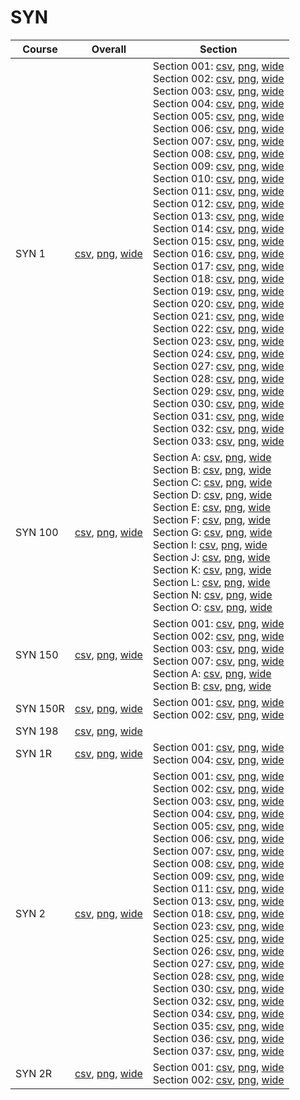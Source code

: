 # SYN

| Course | Overall | Section |
| ------ | ------- | ------- |
| SYN 1 | [csv](https://github.com/UCSD-Historical-Enrollment-Data/2024Fall/blob/main/overall/SYN%201.csv), [png](https://raw.githubusercontent.com/UCSD-Historical-Enrollment-Data/2024Fall/main/plot_overall/SYN%201.png), [wide](https://raw.githubusercontent.com/UCSD-Historical-Enrollment-Data/2024Fall/main/plot_overall_wide/SYN%201.png) | Section 001: [csv](https://github.com/UCSD-Historical-Enrollment-Data/2024Fall/blob/main/section/SYN%201_001.csv), [png](https://raw.githubusercontent.com/UCSD-Historical-Enrollment-Data/2024Fall/main/plot_section/SYN%201_001.png), [wide](https://raw.githubusercontent.com/UCSD-Historical-Enrollment-Data/2024Fall/main/plot_section_wide/SYN%201_001.png)<br>Section 002: [csv](https://github.com/UCSD-Historical-Enrollment-Data/2024Fall/blob/main/section/SYN%201_002.csv), [png](https://raw.githubusercontent.com/UCSD-Historical-Enrollment-Data/2024Fall/main/plot_section/SYN%201_002.png), [wide](https://raw.githubusercontent.com/UCSD-Historical-Enrollment-Data/2024Fall/main/plot_section_wide/SYN%201_002.png)<br>Section 003: [csv](https://github.com/UCSD-Historical-Enrollment-Data/2024Fall/blob/main/section/SYN%201_003.csv), [png](https://raw.githubusercontent.com/UCSD-Historical-Enrollment-Data/2024Fall/main/plot_section/SYN%201_003.png), [wide](https://raw.githubusercontent.com/UCSD-Historical-Enrollment-Data/2024Fall/main/plot_section_wide/SYN%201_003.png)<br>Section 004: [csv](https://github.com/UCSD-Historical-Enrollment-Data/2024Fall/blob/main/section/SYN%201_004.csv), [png](https://raw.githubusercontent.com/UCSD-Historical-Enrollment-Data/2024Fall/main/plot_section/SYN%201_004.png), [wide](https://raw.githubusercontent.com/UCSD-Historical-Enrollment-Data/2024Fall/main/plot_section_wide/SYN%201_004.png)<br>Section 005: [csv](https://github.com/UCSD-Historical-Enrollment-Data/2024Fall/blob/main/section/SYN%201_005.csv), [png](https://raw.githubusercontent.com/UCSD-Historical-Enrollment-Data/2024Fall/main/plot_section/SYN%201_005.png), [wide](https://raw.githubusercontent.com/UCSD-Historical-Enrollment-Data/2024Fall/main/plot_section_wide/SYN%201_005.png)<br>Section 006: [csv](https://github.com/UCSD-Historical-Enrollment-Data/2024Fall/blob/main/section/SYN%201_006.csv), [png](https://raw.githubusercontent.com/UCSD-Historical-Enrollment-Data/2024Fall/main/plot_section/SYN%201_006.png), [wide](https://raw.githubusercontent.com/UCSD-Historical-Enrollment-Data/2024Fall/main/plot_section_wide/SYN%201_006.png)<br>Section 007: [csv](https://github.com/UCSD-Historical-Enrollment-Data/2024Fall/blob/main/section/SYN%201_007.csv), [png](https://raw.githubusercontent.com/UCSD-Historical-Enrollment-Data/2024Fall/main/plot_section/SYN%201_007.png), [wide](https://raw.githubusercontent.com/UCSD-Historical-Enrollment-Data/2024Fall/main/plot_section_wide/SYN%201_007.png)<br>Section 008: [csv](https://github.com/UCSD-Historical-Enrollment-Data/2024Fall/blob/main/section/SYN%201_008.csv), [png](https://raw.githubusercontent.com/UCSD-Historical-Enrollment-Data/2024Fall/main/plot_section/SYN%201_008.png), [wide](https://raw.githubusercontent.com/UCSD-Historical-Enrollment-Data/2024Fall/main/plot_section_wide/SYN%201_008.png)<br>Section 009: [csv](https://github.com/UCSD-Historical-Enrollment-Data/2024Fall/blob/main/section/SYN%201_009.csv), [png](https://raw.githubusercontent.com/UCSD-Historical-Enrollment-Data/2024Fall/main/plot_section/SYN%201_009.png), [wide](https://raw.githubusercontent.com/UCSD-Historical-Enrollment-Data/2024Fall/main/plot_section_wide/SYN%201_009.png)<br>Section 010: [csv](https://github.com/UCSD-Historical-Enrollment-Data/2024Fall/blob/main/section/SYN%201_010.csv), [png](https://raw.githubusercontent.com/UCSD-Historical-Enrollment-Data/2024Fall/main/plot_section/SYN%201_010.png), [wide](https://raw.githubusercontent.com/UCSD-Historical-Enrollment-Data/2024Fall/main/plot_section_wide/SYN%201_010.png)<br>Section 011: [csv](https://github.com/UCSD-Historical-Enrollment-Data/2024Fall/blob/main/section/SYN%201_011.csv), [png](https://raw.githubusercontent.com/UCSD-Historical-Enrollment-Data/2024Fall/main/plot_section/SYN%201_011.png), [wide](https://raw.githubusercontent.com/UCSD-Historical-Enrollment-Data/2024Fall/main/plot_section_wide/SYN%201_011.png)<br>Section 012: [csv](https://github.com/UCSD-Historical-Enrollment-Data/2024Fall/blob/main/section/SYN%201_012.csv), [png](https://raw.githubusercontent.com/UCSD-Historical-Enrollment-Data/2024Fall/main/plot_section/SYN%201_012.png), [wide](https://raw.githubusercontent.com/UCSD-Historical-Enrollment-Data/2024Fall/main/plot_section_wide/SYN%201_012.png)<br>Section 013: [csv](https://github.com/UCSD-Historical-Enrollment-Data/2024Fall/blob/main/section/SYN%201_013.csv), [png](https://raw.githubusercontent.com/UCSD-Historical-Enrollment-Data/2024Fall/main/plot_section/SYN%201_013.png), [wide](https://raw.githubusercontent.com/UCSD-Historical-Enrollment-Data/2024Fall/main/plot_section_wide/SYN%201_013.png)<br>Section 014: [csv](https://github.com/UCSD-Historical-Enrollment-Data/2024Fall/blob/main/section/SYN%201_014.csv), [png](https://raw.githubusercontent.com/UCSD-Historical-Enrollment-Data/2024Fall/main/plot_section/SYN%201_014.png), [wide](https://raw.githubusercontent.com/UCSD-Historical-Enrollment-Data/2024Fall/main/plot_section_wide/SYN%201_014.png)<br>Section 015: [csv](https://github.com/UCSD-Historical-Enrollment-Data/2024Fall/blob/main/section/SYN%201_015.csv), [png](https://raw.githubusercontent.com/UCSD-Historical-Enrollment-Data/2024Fall/main/plot_section/SYN%201_015.png), [wide](https://raw.githubusercontent.com/UCSD-Historical-Enrollment-Data/2024Fall/main/plot_section_wide/SYN%201_015.png)<br>Section 016: [csv](https://github.com/UCSD-Historical-Enrollment-Data/2024Fall/blob/main/section/SYN%201_016.csv), [png](https://raw.githubusercontent.com/UCSD-Historical-Enrollment-Data/2024Fall/main/plot_section/SYN%201_016.png), [wide](https://raw.githubusercontent.com/UCSD-Historical-Enrollment-Data/2024Fall/main/plot_section_wide/SYN%201_016.png)<br>Section 017: [csv](https://github.com/UCSD-Historical-Enrollment-Data/2024Fall/blob/main/section/SYN%201_017.csv), [png](https://raw.githubusercontent.com/UCSD-Historical-Enrollment-Data/2024Fall/main/plot_section/SYN%201_017.png), [wide](https://raw.githubusercontent.com/UCSD-Historical-Enrollment-Data/2024Fall/main/plot_section_wide/SYN%201_017.png)<br>Section 018: [csv](https://github.com/UCSD-Historical-Enrollment-Data/2024Fall/blob/main/section/SYN%201_018.csv), [png](https://raw.githubusercontent.com/UCSD-Historical-Enrollment-Data/2024Fall/main/plot_section/SYN%201_018.png), [wide](https://raw.githubusercontent.com/UCSD-Historical-Enrollment-Data/2024Fall/main/plot_section_wide/SYN%201_018.png)<br>Section 019: [csv](https://github.com/UCSD-Historical-Enrollment-Data/2024Fall/blob/main/section/SYN%201_019.csv), [png](https://raw.githubusercontent.com/UCSD-Historical-Enrollment-Data/2024Fall/main/plot_section/SYN%201_019.png), [wide](https://raw.githubusercontent.com/UCSD-Historical-Enrollment-Data/2024Fall/main/plot_section_wide/SYN%201_019.png)<br>Section 020: [csv](https://github.com/UCSD-Historical-Enrollment-Data/2024Fall/blob/main/section/SYN%201_020.csv), [png](https://raw.githubusercontent.com/UCSD-Historical-Enrollment-Data/2024Fall/main/plot_section/SYN%201_020.png), [wide](https://raw.githubusercontent.com/UCSD-Historical-Enrollment-Data/2024Fall/main/plot_section_wide/SYN%201_020.png)<br>Section 021: [csv](https://github.com/UCSD-Historical-Enrollment-Data/2024Fall/blob/main/section/SYN%201_021.csv), [png](https://raw.githubusercontent.com/UCSD-Historical-Enrollment-Data/2024Fall/main/plot_section/SYN%201_021.png), [wide](https://raw.githubusercontent.com/UCSD-Historical-Enrollment-Data/2024Fall/main/plot_section_wide/SYN%201_021.png)<br>Section 022: [csv](https://github.com/UCSD-Historical-Enrollment-Data/2024Fall/blob/main/section/SYN%201_022.csv), [png](https://raw.githubusercontent.com/UCSD-Historical-Enrollment-Data/2024Fall/main/plot_section/SYN%201_022.png), [wide](https://raw.githubusercontent.com/UCSD-Historical-Enrollment-Data/2024Fall/main/plot_section_wide/SYN%201_022.png)<br>Section 023: [csv](https://github.com/UCSD-Historical-Enrollment-Data/2024Fall/blob/main/section/SYN%201_023.csv), [png](https://raw.githubusercontent.com/UCSD-Historical-Enrollment-Data/2024Fall/main/plot_section/SYN%201_023.png), [wide](https://raw.githubusercontent.com/UCSD-Historical-Enrollment-Data/2024Fall/main/plot_section_wide/SYN%201_023.png)<br>Section 024: [csv](https://github.com/UCSD-Historical-Enrollment-Data/2024Fall/blob/main/section/SYN%201_024.csv), [png](https://raw.githubusercontent.com/UCSD-Historical-Enrollment-Data/2024Fall/main/plot_section/SYN%201_024.png), [wide](https://raw.githubusercontent.com/UCSD-Historical-Enrollment-Data/2024Fall/main/plot_section_wide/SYN%201_024.png)<br>Section 027: [csv](https://github.com/UCSD-Historical-Enrollment-Data/2024Fall/blob/main/section/SYN%201_027.csv), [png](https://raw.githubusercontent.com/UCSD-Historical-Enrollment-Data/2024Fall/main/plot_section/SYN%201_027.png), [wide](https://raw.githubusercontent.com/UCSD-Historical-Enrollment-Data/2024Fall/main/plot_section_wide/SYN%201_027.png)<br>Section 028: [csv](https://github.com/UCSD-Historical-Enrollment-Data/2024Fall/blob/main/section/SYN%201_028.csv), [png](https://raw.githubusercontent.com/UCSD-Historical-Enrollment-Data/2024Fall/main/plot_section/SYN%201_028.png), [wide](https://raw.githubusercontent.com/UCSD-Historical-Enrollment-Data/2024Fall/main/plot_section_wide/SYN%201_028.png)<br>Section 029: [csv](https://github.com/UCSD-Historical-Enrollment-Data/2024Fall/blob/main/section/SYN%201_029.csv), [png](https://raw.githubusercontent.com/UCSD-Historical-Enrollment-Data/2024Fall/main/plot_section/SYN%201_029.png), [wide](https://raw.githubusercontent.com/UCSD-Historical-Enrollment-Data/2024Fall/main/plot_section_wide/SYN%201_029.png)<br>Section 030: [csv](https://github.com/UCSD-Historical-Enrollment-Data/2024Fall/blob/main/section/SYN%201_030.csv), [png](https://raw.githubusercontent.com/UCSD-Historical-Enrollment-Data/2024Fall/main/plot_section/SYN%201_030.png), [wide](https://raw.githubusercontent.com/UCSD-Historical-Enrollment-Data/2024Fall/main/plot_section_wide/SYN%201_030.png)<br>Section 031: [csv](https://github.com/UCSD-Historical-Enrollment-Data/2024Fall/blob/main/section/SYN%201_031.csv), [png](https://raw.githubusercontent.com/UCSD-Historical-Enrollment-Data/2024Fall/main/plot_section/SYN%201_031.png), [wide](https://raw.githubusercontent.com/UCSD-Historical-Enrollment-Data/2024Fall/main/plot_section_wide/SYN%201_031.png)<br>Section 032: [csv](https://github.com/UCSD-Historical-Enrollment-Data/2024Fall/blob/main/section/SYN%201_032.csv), [png](https://raw.githubusercontent.com/UCSD-Historical-Enrollment-Data/2024Fall/main/plot_section/SYN%201_032.png), [wide](https://raw.githubusercontent.com/UCSD-Historical-Enrollment-Data/2024Fall/main/plot_section_wide/SYN%201_032.png)<br>Section 033: [csv](https://github.com/UCSD-Historical-Enrollment-Data/2024Fall/blob/main/section/SYN%201_033.csv), [png](https://raw.githubusercontent.com/UCSD-Historical-Enrollment-Data/2024Fall/main/plot_section/SYN%201_033.png), [wide](https://raw.githubusercontent.com/UCSD-Historical-Enrollment-Data/2024Fall/main/plot_section_wide/SYN%201_033.png) |
| SYN 100 | [csv](https://github.com/UCSD-Historical-Enrollment-Data/2024Fall/blob/main/overall/SYN%20100.csv), [png](https://raw.githubusercontent.com/UCSD-Historical-Enrollment-Data/2024Fall/main/plot_overall/SYN%20100.png), [wide](https://raw.githubusercontent.com/UCSD-Historical-Enrollment-Data/2024Fall/main/plot_overall_wide/SYN%20100.png) | Section A: [csv](https://github.com/UCSD-Historical-Enrollment-Data/2024Fall/blob/main/section/SYN%20100_A.csv), [png](https://raw.githubusercontent.com/UCSD-Historical-Enrollment-Data/2024Fall/main/plot_section/SYN%20100_A.png), [wide](https://raw.githubusercontent.com/UCSD-Historical-Enrollment-Data/2024Fall/main/plot_section_wide/SYN%20100_A.png)<br>Section B: [csv](https://github.com/UCSD-Historical-Enrollment-Data/2024Fall/blob/main/section/SYN%20100_B.csv), [png](https://raw.githubusercontent.com/UCSD-Historical-Enrollment-Data/2024Fall/main/plot_section/SYN%20100_B.png), [wide](https://raw.githubusercontent.com/UCSD-Historical-Enrollment-Data/2024Fall/main/plot_section_wide/SYN%20100_B.png)<br>Section C: [csv](https://github.com/UCSD-Historical-Enrollment-Data/2024Fall/blob/main/section/SYN%20100_C.csv), [png](https://raw.githubusercontent.com/UCSD-Historical-Enrollment-Data/2024Fall/main/plot_section/SYN%20100_C.png), [wide](https://raw.githubusercontent.com/UCSD-Historical-Enrollment-Data/2024Fall/main/plot_section_wide/SYN%20100_C.png)<br>Section D: [csv](https://github.com/UCSD-Historical-Enrollment-Data/2024Fall/blob/main/section/SYN%20100_D.csv), [png](https://raw.githubusercontent.com/UCSD-Historical-Enrollment-Data/2024Fall/main/plot_section/SYN%20100_D.png), [wide](https://raw.githubusercontent.com/UCSD-Historical-Enrollment-Data/2024Fall/main/plot_section_wide/SYN%20100_D.png)<br>Section E: [csv](https://github.com/UCSD-Historical-Enrollment-Data/2024Fall/blob/main/section/SYN%20100_E.csv), [png](https://raw.githubusercontent.com/UCSD-Historical-Enrollment-Data/2024Fall/main/plot_section/SYN%20100_E.png), [wide](https://raw.githubusercontent.com/UCSD-Historical-Enrollment-Data/2024Fall/main/plot_section_wide/SYN%20100_E.png)<br>Section F: [csv](https://github.com/UCSD-Historical-Enrollment-Data/2024Fall/blob/main/section/SYN%20100_F.csv), [png](https://raw.githubusercontent.com/UCSD-Historical-Enrollment-Data/2024Fall/main/plot_section/SYN%20100_F.png), [wide](https://raw.githubusercontent.com/UCSD-Historical-Enrollment-Data/2024Fall/main/plot_section_wide/SYN%20100_F.png)<br>Section G: [csv](https://github.com/UCSD-Historical-Enrollment-Data/2024Fall/blob/main/section/SYN%20100_G.csv), [png](https://raw.githubusercontent.com/UCSD-Historical-Enrollment-Data/2024Fall/main/plot_section/SYN%20100_G.png), [wide](https://raw.githubusercontent.com/UCSD-Historical-Enrollment-Data/2024Fall/main/plot_section_wide/SYN%20100_G.png)<br>Section I: [csv](https://github.com/UCSD-Historical-Enrollment-Data/2024Fall/blob/main/section/SYN%20100_I.csv), [png](https://raw.githubusercontent.com/UCSD-Historical-Enrollment-Data/2024Fall/main/plot_section/SYN%20100_I.png), [wide](https://raw.githubusercontent.com/UCSD-Historical-Enrollment-Data/2024Fall/main/plot_section_wide/SYN%20100_I.png)<br>Section J: [csv](https://github.com/UCSD-Historical-Enrollment-Data/2024Fall/blob/main/section/SYN%20100_J.csv), [png](https://raw.githubusercontent.com/UCSD-Historical-Enrollment-Data/2024Fall/main/plot_section/SYN%20100_J.png), [wide](https://raw.githubusercontent.com/UCSD-Historical-Enrollment-Data/2024Fall/main/plot_section_wide/SYN%20100_J.png)<br>Section K: [csv](https://github.com/UCSD-Historical-Enrollment-Data/2024Fall/blob/main/section/SYN%20100_K.csv), [png](https://raw.githubusercontent.com/UCSD-Historical-Enrollment-Data/2024Fall/main/plot_section/SYN%20100_K.png), [wide](https://raw.githubusercontent.com/UCSD-Historical-Enrollment-Data/2024Fall/main/plot_section_wide/SYN%20100_K.png)<br>Section L: [csv](https://github.com/UCSD-Historical-Enrollment-Data/2024Fall/blob/main/section/SYN%20100_L.csv), [png](https://raw.githubusercontent.com/UCSD-Historical-Enrollment-Data/2024Fall/main/plot_section/SYN%20100_L.png), [wide](https://raw.githubusercontent.com/UCSD-Historical-Enrollment-Data/2024Fall/main/plot_section_wide/SYN%20100_L.png)<br>Section N: [csv](https://github.com/UCSD-Historical-Enrollment-Data/2024Fall/blob/main/section/SYN%20100_N.csv), [png](https://raw.githubusercontent.com/UCSD-Historical-Enrollment-Data/2024Fall/main/plot_section/SYN%20100_N.png), [wide](https://raw.githubusercontent.com/UCSD-Historical-Enrollment-Data/2024Fall/main/plot_section_wide/SYN%20100_N.png)<br>Section O: [csv](https://github.com/UCSD-Historical-Enrollment-Data/2024Fall/blob/main/section/SYN%20100_O.csv), [png](https://raw.githubusercontent.com/UCSD-Historical-Enrollment-Data/2024Fall/main/plot_section/SYN%20100_O.png), [wide](https://raw.githubusercontent.com/UCSD-Historical-Enrollment-Data/2024Fall/main/plot_section_wide/SYN%20100_O.png) |
| SYN 150 | [csv](https://github.com/UCSD-Historical-Enrollment-Data/2024Fall/blob/main/overall/SYN%20150.csv), [png](https://raw.githubusercontent.com/UCSD-Historical-Enrollment-Data/2024Fall/main/plot_overall/SYN%20150.png), [wide](https://raw.githubusercontent.com/UCSD-Historical-Enrollment-Data/2024Fall/main/plot_overall_wide/SYN%20150.png) | Section 001: [csv](https://github.com/UCSD-Historical-Enrollment-Data/2024Fall/blob/main/section/SYN%20150_001.csv), [png](https://raw.githubusercontent.com/UCSD-Historical-Enrollment-Data/2024Fall/main/plot_section/SYN%20150_001.png), [wide](https://raw.githubusercontent.com/UCSD-Historical-Enrollment-Data/2024Fall/main/plot_section_wide/SYN%20150_001.png)<br>Section 002: [csv](https://github.com/UCSD-Historical-Enrollment-Data/2024Fall/blob/main/section/SYN%20150_002.csv), [png](https://raw.githubusercontent.com/UCSD-Historical-Enrollment-Data/2024Fall/main/plot_section/SYN%20150_002.png), [wide](https://raw.githubusercontent.com/UCSD-Historical-Enrollment-Data/2024Fall/main/plot_section_wide/SYN%20150_002.png)<br>Section 003: [csv](https://github.com/UCSD-Historical-Enrollment-Data/2024Fall/blob/main/section/SYN%20150_003.csv), [png](https://raw.githubusercontent.com/UCSD-Historical-Enrollment-Data/2024Fall/main/plot_section/SYN%20150_003.png), [wide](https://raw.githubusercontent.com/UCSD-Historical-Enrollment-Data/2024Fall/main/plot_section_wide/SYN%20150_003.png)<br>Section 007: [csv](https://github.com/UCSD-Historical-Enrollment-Data/2024Fall/blob/main/section/SYN%20150_007.csv), [png](https://raw.githubusercontent.com/UCSD-Historical-Enrollment-Data/2024Fall/main/plot_section/SYN%20150_007.png), [wide](https://raw.githubusercontent.com/UCSD-Historical-Enrollment-Data/2024Fall/main/plot_section_wide/SYN%20150_007.png)<br>Section A: [csv](https://github.com/UCSD-Historical-Enrollment-Data/2024Fall/blob/main/section/SYN%20150_A.csv), [png](https://raw.githubusercontent.com/UCSD-Historical-Enrollment-Data/2024Fall/main/plot_section/SYN%20150_A.png), [wide](https://raw.githubusercontent.com/UCSD-Historical-Enrollment-Data/2024Fall/main/plot_section_wide/SYN%20150_A.png)<br>Section B: [csv](https://github.com/UCSD-Historical-Enrollment-Data/2024Fall/blob/main/section/SYN%20150_B.csv), [png](https://raw.githubusercontent.com/UCSD-Historical-Enrollment-Data/2024Fall/main/plot_section/SYN%20150_B.png), [wide](https://raw.githubusercontent.com/UCSD-Historical-Enrollment-Data/2024Fall/main/plot_section_wide/SYN%20150_B.png) |
| SYN 150R | [csv](https://github.com/UCSD-Historical-Enrollment-Data/2024Fall/blob/main/overall/SYN%20150R.csv), [png](https://raw.githubusercontent.com/UCSD-Historical-Enrollment-Data/2024Fall/main/plot_overall/SYN%20150R.png), [wide](https://raw.githubusercontent.com/UCSD-Historical-Enrollment-Data/2024Fall/main/plot_overall_wide/SYN%20150R.png) | Section 001: [csv](https://github.com/UCSD-Historical-Enrollment-Data/2024Fall/blob/main/section/SYN%20150R_001.csv), [png](https://raw.githubusercontent.com/UCSD-Historical-Enrollment-Data/2024Fall/main/plot_section/SYN%20150R_001.png), [wide](https://raw.githubusercontent.com/UCSD-Historical-Enrollment-Data/2024Fall/main/plot_section_wide/SYN%20150R_001.png)<br>Section 002: [csv](https://github.com/UCSD-Historical-Enrollment-Data/2024Fall/blob/main/section/SYN%20150R_002.csv), [png](https://raw.githubusercontent.com/UCSD-Historical-Enrollment-Data/2024Fall/main/plot_section/SYN%20150R_002.png), [wide](https://raw.githubusercontent.com/UCSD-Historical-Enrollment-Data/2024Fall/main/plot_section_wide/SYN%20150R_002.png) |
| SYN 198 | [csv](https://github.com/UCSD-Historical-Enrollment-Data/2024Fall/blob/main/overall/SYN%20198.csv), [png](https://raw.githubusercontent.com/UCSD-Historical-Enrollment-Data/2024Fall/main/plot_overall/SYN%20198.png), [wide](https://raw.githubusercontent.com/UCSD-Historical-Enrollment-Data/2024Fall/main/plot_overall_wide/SYN%20198.png) |  |
| SYN 1R | [csv](https://github.com/UCSD-Historical-Enrollment-Data/2024Fall/blob/main/overall/SYN%201R.csv), [png](https://raw.githubusercontent.com/UCSD-Historical-Enrollment-Data/2024Fall/main/plot_overall/SYN%201R.png), [wide](https://raw.githubusercontent.com/UCSD-Historical-Enrollment-Data/2024Fall/main/plot_overall_wide/SYN%201R.png) | Section 001: [csv](https://github.com/UCSD-Historical-Enrollment-Data/2024Fall/blob/main/section/SYN%201R_001.csv), [png](https://raw.githubusercontent.com/UCSD-Historical-Enrollment-Data/2024Fall/main/plot_section/SYN%201R_001.png), [wide](https://raw.githubusercontent.com/UCSD-Historical-Enrollment-Data/2024Fall/main/plot_section_wide/SYN%201R_001.png)<br>Section 004: [csv](https://github.com/UCSD-Historical-Enrollment-Data/2024Fall/blob/main/section/SYN%201R_004.csv), [png](https://raw.githubusercontent.com/UCSD-Historical-Enrollment-Data/2024Fall/main/plot_section/SYN%201R_004.png), [wide](https://raw.githubusercontent.com/UCSD-Historical-Enrollment-Data/2024Fall/main/plot_section_wide/SYN%201R_004.png) |
| SYN 2 | [csv](https://github.com/UCSD-Historical-Enrollment-Data/2024Fall/blob/main/overall/SYN%202.csv), [png](https://raw.githubusercontent.com/UCSD-Historical-Enrollment-Data/2024Fall/main/plot_overall/SYN%202.png), [wide](https://raw.githubusercontent.com/UCSD-Historical-Enrollment-Data/2024Fall/main/plot_overall_wide/SYN%202.png) | Section 001: [csv](https://github.com/UCSD-Historical-Enrollment-Data/2024Fall/blob/main/section/SYN%202_001.csv), [png](https://raw.githubusercontent.com/UCSD-Historical-Enrollment-Data/2024Fall/main/plot_section/SYN%202_001.png), [wide](https://raw.githubusercontent.com/UCSD-Historical-Enrollment-Data/2024Fall/main/plot_section_wide/SYN%202_001.png)<br>Section 002: [csv](https://github.com/UCSD-Historical-Enrollment-Data/2024Fall/blob/main/section/SYN%202_002.csv), [png](https://raw.githubusercontent.com/UCSD-Historical-Enrollment-Data/2024Fall/main/plot_section/SYN%202_002.png), [wide](https://raw.githubusercontent.com/UCSD-Historical-Enrollment-Data/2024Fall/main/plot_section_wide/SYN%202_002.png)<br>Section 003: [csv](https://github.com/UCSD-Historical-Enrollment-Data/2024Fall/blob/main/section/SYN%202_003.csv), [png](https://raw.githubusercontent.com/UCSD-Historical-Enrollment-Data/2024Fall/main/plot_section/SYN%202_003.png), [wide](https://raw.githubusercontent.com/UCSD-Historical-Enrollment-Data/2024Fall/main/plot_section_wide/SYN%202_003.png)<br>Section 004: [csv](https://github.com/UCSD-Historical-Enrollment-Data/2024Fall/blob/main/section/SYN%202_004.csv), [png](https://raw.githubusercontent.com/UCSD-Historical-Enrollment-Data/2024Fall/main/plot_section/SYN%202_004.png), [wide](https://raw.githubusercontent.com/UCSD-Historical-Enrollment-Data/2024Fall/main/plot_section_wide/SYN%202_004.png)<br>Section 005: [csv](https://github.com/UCSD-Historical-Enrollment-Data/2024Fall/blob/main/section/SYN%202_005.csv), [png](https://raw.githubusercontent.com/UCSD-Historical-Enrollment-Data/2024Fall/main/plot_section/SYN%202_005.png), [wide](https://raw.githubusercontent.com/UCSD-Historical-Enrollment-Data/2024Fall/main/plot_section_wide/SYN%202_005.png)<br>Section 006: [csv](https://github.com/UCSD-Historical-Enrollment-Data/2024Fall/blob/main/section/SYN%202_006.csv), [png](https://raw.githubusercontent.com/UCSD-Historical-Enrollment-Data/2024Fall/main/plot_section/SYN%202_006.png), [wide](https://raw.githubusercontent.com/UCSD-Historical-Enrollment-Data/2024Fall/main/plot_section_wide/SYN%202_006.png)<br>Section 007: [csv](https://github.com/UCSD-Historical-Enrollment-Data/2024Fall/blob/main/section/SYN%202_007.csv), [png](https://raw.githubusercontent.com/UCSD-Historical-Enrollment-Data/2024Fall/main/plot_section/SYN%202_007.png), [wide](https://raw.githubusercontent.com/UCSD-Historical-Enrollment-Data/2024Fall/main/plot_section_wide/SYN%202_007.png)<br>Section 008: [csv](https://github.com/UCSD-Historical-Enrollment-Data/2024Fall/blob/main/section/SYN%202_008.csv), [png](https://raw.githubusercontent.com/UCSD-Historical-Enrollment-Data/2024Fall/main/plot_section/SYN%202_008.png), [wide](https://raw.githubusercontent.com/UCSD-Historical-Enrollment-Data/2024Fall/main/plot_section_wide/SYN%202_008.png)<br>Section 009: [csv](https://github.com/UCSD-Historical-Enrollment-Data/2024Fall/blob/main/section/SYN%202_009.csv), [png](https://raw.githubusercontent.com/UCSD-Historical-Enrollment-Data/2024Fall/main/plot_section/SYN%202_009.png), [wide](https://raw.githubusercontent.com/UCSD-Historical-Enrollment-Data/2024Fall/main/plot_section_wide/SYN%202_009.png)<br>Section 011: [csv](https://github.com/UCSD-Historical-Enrollment-Data/2024Fall/blob/main/section/SYN%202_011.csv), [png](https://raw.githubusercontent.com/UCSD-Historical-Enrollment-Data/2024Fall/main/plot_section/SYN%202_011.png), [wide](https://raw.githubusercontent.com/UCSD-Historical-Enrollment-Data/2024Fall/main/plot_section_wide/SYN%202_011.png)<br>Section 013: [csv](https://github.com/UCSD-Historical-Enrollment-Data/2024Fall/blob/main/section/SYN%202_013.csv), [png](https://raw.githubusercontent.com/UCSD-Historical-Enrollment-Data/2024Fall/main/plot_section/SYN%202_013.png), [wide](https://raw.githubusercontent.com/UCSD-Historical-Enrollment-Data/2024Fall/main/plot_section_wide/SYN%202_013.png)<br>Section 018: [csv](https://github.com/UCSD-Historical-Enrollment-Data/2024Fall/blob/main/section/SYN%202_018.csv), [png](https://raw.githubusercontent.com/UCSD-Historical-Enrollment-Data/2024Fall/main/plot_section/SYN%202_018.png), [wide](https://raw.githubusercontent.com/UCSD-Historical-Enrollment-Data/2024Fall/main/plot_section_wide/SYN%202_018.png)<br>Section 023: [csv](https://github.com/UCSD-Historical-Enrollment-Data/2024Fall/blob/main/section/SYN%202_023.csv), [png](https://raw.githubusercontent.com/UCSD-Historical-Enrollment-Data/2024Fall/main/plot_section/SYN%202_023.png), [wide](https://raw.githubusercontent.com/UCSD-Historical-Enrollment-Data/2024Fall/main/plot_section_wide/SYN%202_023.png)<br>Section 025: [csv](https://github.com/UCSD-Historical-Enrollment-Data/2024Fall/blob/main/section/SYN%202_025.csv), [png](https://raw.githubusercontent.com/UCSD-Historical-Enrollment-Data/2024Fall/main/plot_section/SYN%202_025.png), [wide](https://raw.githubusercontent.com/UCSD-Historical-Enrollment-Data/2024Fall/main/plot_section_wide/SYN%202_025.png)<br>Section 026: [csv](https://github.com/UCSD-Historical-Enrollment-Data/2024Fall/blob/main/section/SYN%202_026.csv), [png](https://raw.githubusercontent.com/UCSD-Historical-Enrollment-Data/2024Fall/main/plot_section/SYN%202_026.png), [wide](https://raw.githubusercontent.com/UCSD-Historical-Enrollment-Data/2024Fall/main/plot_section_wide/SYN%202_026.png)<br>Section 027: [csv](https://github.com/UCSD-Historical-Enrollment-Data/2024Fall/blob/main/section/SYN%202_027.csv), [png](https://raw.githubusercontent.com/UCSD-Historical-Enrollment-Data/2024Fall/main/plot_section/SYN%202_027.png), [wide](https://raw.githubusercontent.com/UCSD-Historical-Enrollment-Data/2024Fall/main/plot_section_wide/SYN%202_027.png)<br>Section 028: [csv](https://github.com/UCSD-Historical-Enrollment-Data/2024Fall/blob/main/section/SYN%202_028.csv), [png](https://raw.githubusercontent.com/UCSD-Historical-Enrollment-Data/2024Fall/main/plot_section/SYN%202_028.png), [wide](https://raw.githubusercontent.com/UCSD-Historical-Enrollment-Data/2024Fall/main/plot_section_wide/SYN%202_028.png)<br>Section 030: [csv](https://github.com/UCSD-Historical-Enrollment-Data/2024Fall/blob/main/section/SYN%202_030.csv), [png](https://raw.githubusercontent.com/UCSD-Historical-Enrollment-Data/2024Fall/main/plot_section/SYN%202_030.png), [wide](https://raw.githubusercontent.com/UCSD-Historical-Enrollment-Data/2024Fall/main/plot_section_wide/SYN%202_030.png)<br>Section 032: [csv](https://github.com/UCSD-Historical-Enrollment-Data/2024Fall/blob/main/section/SYN%202_032.csv), [png](https://raw.githubusercontent.com/UCSD-Historical-Enrollment-Data/2024Fall/main/plot_section/SYN%202_032.png), [wide](https://raw.githubusercontent.com/UCSD-Historical-Enrollment-Data/2024Fall/main/plot_section_wide/SYN%202_032.png)<br>Section 034: [csv](https://github.com/UCSD-Historical-Enrollment-Data/2024Fall/blob/main/section/SYN%202_034.csv), [png](https://raw.githubusercontent.com/UCSD-Historical-Enrollment-Data/2024Fall/main/plot_section/SYN%202_034.png), [wide](https://raw.githubusercontent.com/UCSD-Historical-Enrollment-Data/2024Fall/main/plot_section_wide/SYN%202_034.png)<br>Section 035: [csv](https://github.com/UCSD-Historical-Enrollment-Data/2024Fall/blob/main/section/SYN%202_035.csv), [png](https://raw.githubusercontent.com/UCSD-Historical-Enrollment-Data/2024Fall/main/plot_section/SYN%202_035.png), [wide](https://raw.githubusercontent.com/UCSD-Historical-Enrollment-Data/2024Fall/main/plot_section_wide/SYN%202_035.png)<br>Section 036: [csv](https://github.com/UCSD-Historical-Enrollment-Data/2024Fall/blob/main/section/SYN%202_036.csv), [png](https://raw.githubusercontent.com/UCSD-Historical-Enrollment-Data/2024Fall/main/plot_section/SYN%202_036.png), [wide](https://raw.githubusercontent.com/UCSD-Historical-Enrollment-Data/2024Fall/main/plot_section_wide/SYN%202_036.png)<br>Section 037: [csv](https://github.com/UCSD-Historical-Enrollment-Data/2024Fall/blob/main/section/SYN%202_037.csv), [png](https://raw.githubusercontent.com/UCSD-Historical-Enrollment-Data/2024Fall/main/plot_section/SYN%202_037.png), [wide](https://raw.githubusercontent.com/UCSD-Historical-Enrollment-Data/2024Fall/main/plot_section_wide/SYN%202_037.png) |
| SYN 2R | [csv](https://github.com/UCSD-Historical-Enrollment-Data/2024Fall/blob/main/overall/SYN%202R.csv), [png](https://raw.githubusercontent.com/UCSD-Historical-Enrollment-Data/2024Fall/main/plot_overall/SYN%202R.png), [wide](https://raw.githubusercontent.com/UCSD-Historical-Enrollment-Data/2024Fall/main/plot_overall_wide/SYN%202R.png) | Section 001: [csv](https://github.com/UCSD-Historical-Enrollment-Data/2024Fall/blob/main/section/SYN%202R_001.csv), [png](https://raw.githubusercontent.com/UCSD-Historical-Enrollment-Data/2024Fall/main/plot_section/SYN%202R_001.png), [wide](https://raw.githubusercontent.com/UCSD-Historical-Enrollment-Data/2024Fall/main/plot_section_wide/SYN%202R_001.png)<br>Section 002: [csv](https://github.com/UCSD-Historical-Enrollment-Data/2024Fall/blob/main/section/SYN%202R_002.csv), [png](https://raw.githubusercontent.com/UCSD-Historical-Enrollment-Data/2024Fall/main/plot_section/SYN%202R_002.png), [wide](https://raw.githubusercontent.com/UCSD-Historical-Enrollment-Data/2024Fall/main/plot_section_wide/SYN%202R_002.png) |
